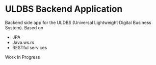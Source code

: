 # ULDBS Backend Application
Backend side app for the ULDBS (Universal Lightweight Digital Business System).
Based on
- JPA 
- Java.ws.rs
- RESTful services 

Work In Progress
